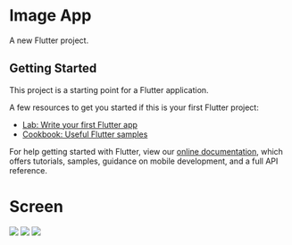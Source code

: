 # Image App

A new Flutter project.

## Getting Started

This project is a starting point for a Flutter application.

A few resources to get you started if this is your first Flutter project:

- [Lab: Write your first Flutter app](https://flutter.dev/docs/get-started/codelab)
- [Cookbook: Useful Flutter samples](https://flutter.dev/docs/cookbook)

For help getting started with Flutter, view our
[online documentation](https://flutter.dev/docs), which offers tutorials,
samples, guidance on mobile development, and a full API reference.

# Screen

 <img src="https://i.imgur.com/FHVVbKH.jpg">
 <img src="https://i.imgur.com/DtR8NuE.jpg">
 <img src="https://i.imgur.com/2JtHNc3.png">
